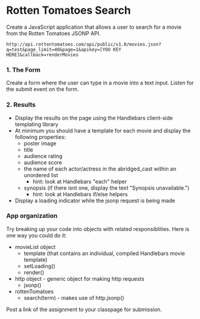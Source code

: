 Rotten Tomatoes Search
======================

Create a JavaScript application that allows a user to search for a movie from the Rotten Tomatoes JSONP API.

```
http://api.rottentomatoes.com/api/public/v1.0/movies.json?q=test&page_limit=40&page=1&apikey=[YOU KEY HERE]&callback=renderMovies
```

### 1. The Form

Create a form where the user can type in a movie into a text input. Listen for the submit event on the form.

### 2. Results

* Display the results on the page using the Handlebars client-side templating library
* At minimum you should have a template for each movie and display the following properties:
	* poster image
	* title
	* audience rating
	* audience score
	* the name of each actor/actress in the abridged_cast within an unordered list
		* hint: look at Handlebars "each" helper
	* synopsis (if there isnt one, display the text "Synopsis unavailable.")
		* hint: look at Handlebars if/else helpers
* Display a loading indicator while the jsonp request is being made

### App organization

Try breaking up your code into objects with related responsiblities. Here is one way you could do it:

* movieList object
	* template (that contains an individual, compiled Handlebars movie template) 
	* setLoading()
	* render()
* http object - generic object for making http requests
	* jsonp() 
* rottenTomatoes
	* search(term) - makes use of http.jsonp()


Post a link of the assignment to your classpage for submission.
